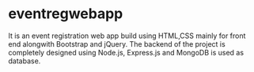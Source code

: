 # eventregwebapp
It is an event registration web app build using HTML,CSS mainly for front end alongwith Bootstrap and jQuery. 
The backend of the project is completely designed using Node.js, Express.js and MongoDB is used as database.

